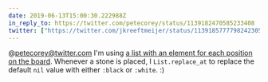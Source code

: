 ```yaml
---
date: 2019-06-13T15:00:30.222988Z
in_reply_to: https://twitter.com/petecorey/status/1139182470585233408
twitter: ["https://twitter.com/jkreeftmeijer/status/1139185777798242305"]
---
```

@petecorey@twitter.com I'm using [a list with an element for each position on the board](https://github.com/jeffkreeftmeijer/hayago/blob/master/lib/hayago/state.ex#L30). Whenever a stone is placed, I `List.replace_at` to replace the default `nil` value with either `:black` or `:white`. :)
